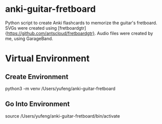 # anki-guitar-fretboard
Python script to create Anki flashcards to memorize the guitar's fretboard. SVGs were created using [fretboardgtr]{https://github.com/antscloud/fretboardgtr}. Audio files were created by me, using GarageBand. 

# Virtual Environment
## Create Environment
python3 -m venv /Users/yufeng/anki-guitar-fretboard
## Go Into Environment
source /Users/yufeng/anki-guitar-fretboard/bin/activate

